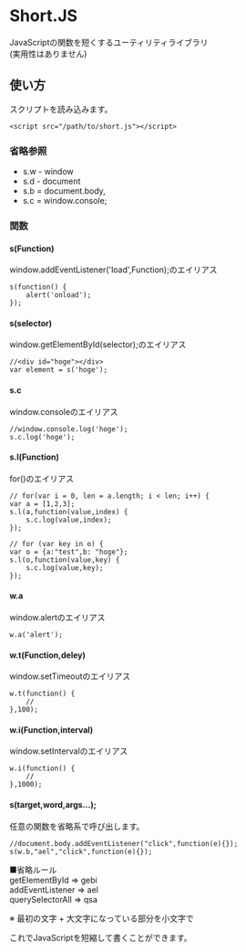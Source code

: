 # Short.JS

JavaScriptの関数を短くするユーティリティライブラリ  
(実用性はありません)

## 使い方

スクリプトを読み込みます。

	<script src="/path/to/short.js"></script>

### 省略参照
* s.w - window
* s.d - document
* s.b = document.body,
* s.c = window.console;

### 関数

#### s(Function) 
window.addEventListener('load',Function);のエイリアス

	s(function() {
		alert('onload');
	});

#### s(selector)
window.getElementById(selector);のエイリアス

	//<div id="hoge"></div>
	var element = s('hoge');	

#### s.c
window.consoleのエイリアス

	//window.console.log('hoge');
	s.c.log('hoge');	

#### s.l(Function)

for()のエイリアス
	
	// for(var i = 0, len = a.length; i < len; i++) {
	var a = [1,2,3];
	s.l(a,function(value,index) {
		s.c.log(value,index);
	});

	// for (var key in o) {
	var o = {a:"test",b: "hoge"};
	s.l(o,function(value,key) {
		s.c.log(value,key);
	});

#### w.a
window.alertのエイリアス

	w.a('alert');

#### w.t(Function,deley)

window.setTimeoutのエイリアス

	w.t(function() {
		// 	},100);

#### w.i(Function,interval)

window.setIntervalのエイリアス

	w.i(function() {
		//
	},1000);


#### s(target,word,args...);
任意の関数を省略系で呼び出します。

	//document.body.addEventListener("click",function(e){});
	s(w.b,"ael","click",function(e){});	

■省略ルール  
getElementById => gebi  
addEventListener => ael  
querySelectorAll => qsa

※ 最初の文字 + 大文字になっている部分を小文字で

これでJavaScriptを短縮して書くことができます。
